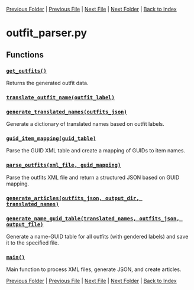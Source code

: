 [Previous Folder](../objects/body_location.md) | [Previous File](movable_definitions_parser.md) | [Next File](radio_parser.md) | [Next Folder](../recipes/craft_recipes.md) | [Back to Index](../../index.md)

# outfit_parser.py

## Functions

### [`get_outfits()`](https://github.com/Vaileasys/pz-wiki_parser/blob/main/scripts/parser/outfit_parser.py#L11)

Returns the generated outfit data.

### [`translate_outfit_name(outfit_label)`](https://github.com/Vaileasys/pz-wiki_parser/blob/main/scripts/parser/outfit_parser.py#L17)
### [`generate_translated_names(outfits_json)`](https://github.com/Vaileasys/pz-wiki_parser/blob/main/scripts/parser/outfit_parser.py#L26)

Generate a dictionary of translated names based on outfit labels.

### [`guid_item_mapping(guid_table)`](https://github.com/Vaileasys/pz-wiki_parser/blob/main/scripts/parser/outfit_parser.py#L32)

Parse the GUID XML table and create a mapping of GUIDs to item names.

### [`parse_outfits(xml_file, guid_mapping)`](https://github.com/Vaileasys/pz-wiki_parser/blob/main/scripts/parser/outfit_parser.py#L48)

Parse the outfits XML file and return a structured JSON based on GUID mapping.

### [`generate_articles(outfits_json, output_dir, translated_names)`](https://github.com/Vaileasys/pz-wiki_parser/blob/main/scripts/parser/outfit_parser.py#L95)
### [`generate_name_guid_table(translated_names, outfits_json, output_file)`](https://github.com/Vaileasys/pz-wiki_parser/blob/main/scripts/parser/outfit_parser.py#L205)

Generate a name-GUID table for all outfits (with gendered labels) and save it to the specified file.

### [`main()`](https://github.com/Vaileasys/pz-wiki_parser/blob/main/scripts/parser/outfit_parser.py#L237)

Main function to process XML files, generate JSON, and create articles.



[Previous Folder](../objects/body_location.md) | [Previous File](movable_definitions_parser.md) | [Next File](radio_parser.md) | [Next Folder](../recipes/craft_recipes.md) | [Back to Index](../../index.md)
